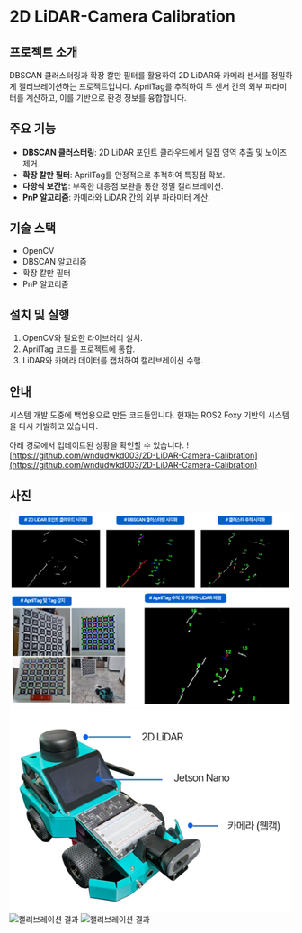 # 2D LiDAR-Camera Calibration

## 프로젝트 소개
DBSCAN 클러스터링과 확장 칼만 필터를 활용하여 2D LiDAR와 카메라 센서를 정밀하게 캘리브레이션하는 프로젝트입니다. AprilTag를 추적하여 두 센서 간의 외부 파라미터를 계산하고, 이를 기반으로 환경 정보를 융합합니다.

## 주요 기능
- **DBSCAN 클러스터링**: 2D LiDAR 포인트 클라우드에서 밀집 영역 추출 및 노이즈 제거.
- **확장 칼만 필터**: AprilTag를 안정적으로 추적하여 특징점 확보.
- **다항식 보간법**: 부족한 대응점 보완을 통한 정밀 캘리브레이션.
- **PnP 알고리즘**: 카메라와 LiDAR 간의 외부 파라미터 계산.

## 기술 스택
- OpenCV
- DBSCAN 알고리즘
- 확장 칼만 필터
- PnP 알고리즘

## 설치 및 실행
1. OpenCV와 필요한 라이브러리 설치.
2. AprilTag 코드를 프로젝트에 통합.
3. LiDAR와 카메라 데이터를 캡처하여 캘리브레이션 수행.

## 안내
시스템 개발 도중에 백업용으로 만든 코드들입니다.
현재는 ROS2 Foxy 기반의 시스템을 다시 개발하고 있습니다.

아래 경로에서 업데이트된 상황을 확인할 수 있습니다.
![https://github.com/wndudwkd003/2D-LiDAR-Camera-Calibration](https://github.com/wndudwkd003/2D-LiDAR-Camera-Calibration)


## 사진
![캘리브레이션 결과](https://github.com/Bojogae/Materials/blob/main/2D-LiDAR-Camera-Calibration/1.png)
![캘리브레이션 결과](https://github.com/Bojogae/Materials/blob/main/2D-LiDAR-Camera-Calibration/2.png)
![캘리브레이션 결과](https://github.com/Bojogae/Materials/blob/main/2D-LiDAR-Camera-Calibration/3.png)
![캘리브레이션 결과](https://github.com/Bojogae/Materials/blob/main/2D-LiDAR-Camera-Calibration/4.png)
![캘리브레이션 결과](https://github.com/Bojogae/Materials/blob/main/2D-LiDAR-Camera-Calibration/5.png)
